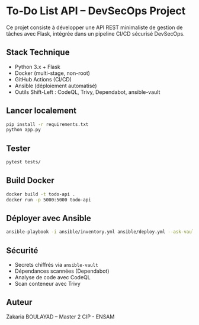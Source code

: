 # To-Do List API – DevSecOps Project 

Ce projet consiste à développer une API REST minimaliste de gestion de tâches avec Flask, intégrée dans un pipeline CI/CD sécurisé DevSecOps.

## Stack Technique

- Python 3.x + Flask
- Docker (multi-stage, non-root)
- GitHub Actions (CI/CD)
- Ansible (déploiement automatisé)
- Outils Shift-Left : CodeQL, Trivy, Dependabot, ansible-vault

## Lancer localement

```bash
pip install -r requirements.txt
python app.py
```

## Tester

```bash
pytest tests/
```

## Build Docker

```bash
docker build -t todo-api .
docker run -p 5000:5000 todo-api
```

## Déployer avec Ansible

```bash
ansible-playbook -i ansible/inventory.yml ansible/deploy.yml --ask-vault-pass
```

## Sécurité

- Secrets chiffrés via `ansible-vault`
- Dépendances scannées (Dependabot)
- Analyse de code avec CodeQL
- Scan conteneur avec Trivy

## Auteur

Zakaria BOULAYAD – Master 2 CIP - ENSAM
